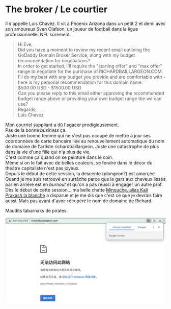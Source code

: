 # The broker / Le courtier

Il s'appelle Luis Chavèz. Il vit à Phoenix Arizona dans un petit 2 et demi avec son amoureux Sven Olafson, un joueur de football dans la ligue professionnelle. 
NFL sûrement. 

> Hi Eve,  
Did you have a moment to review my recent email outlining the GoDaddy Domain Broker Service, along with my budget recommendation for negotiations?  
In order to get started, I'll require the "starting offer" and "max offer" range to negotiate for the purchase of RICHARDBAILLARGEON.COM.  
I'll do my best with any budget you provide and are comfortable with - here is my personal recommendation for this domain name:  
$500.00 USD  -  $1500.00 USD  
Can you please reply to this email either approving the recommended budget range above or providing your own budget range the we can use?  
Regards,  
Luis Chavez  

Mon courriel suppliant a dû l'agacer prodigieusement.  
Pas de la bonne _business_ ça.  
Juste une bonne femme qui ne s'est pas occupé de mettre à jour ses coordonnées de carte bancaire liée au renouvellement automatique du nom de domaine de l'artiste richardbaillargeon. Juste une catastrophe de plus dans la vie d'une fille qui n'a plus de vie.   
C'est comme ça quand on se peinture dans le coin.   
Même si on le fait avec de belles couleurs, se fondre dans le décor du théâtre capitaliste n'est pas joyeux.   
Depuis le début de cette session, la descente (plongeon?) est amorçée.  
Quand je me suis retrouvé en surtâche parce que le gars aux cheveux lissés par en arrière est en _burnout_ et qu'on a pas réussi à engager un autre prof.   
Dès le début de cette session... ma belle chatte [Minouche, alias Kali Prakash la blanche](https://www.instagram.com/kali_la_blanche/) a disparue et je me dis que c'est ce que je devrais faire aussi. Mais pas avant d'avoir récupéré le nom de domaine de Richard.   
  
Maudits tabarnaks de pirates. 
  
![Erreur 404 sur richardbaillargeon.com](../media/404_richardbaillargeon.png)  
   